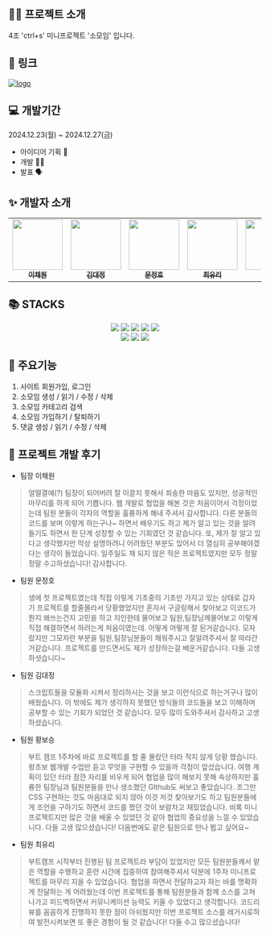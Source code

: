## 👨‍🏫 프로젝트 소개
4조 'ctrl+s' 미니프로젝트 '소모임' 입니다.

## 🔗 링크
[![logo](https://github.com/user-attachments/assets/ba97c31c-9201-47b0-a4c7-57a0ed550e47)](https://daylikezero.github.io/ctrls_miniproject/)

## 💻 개발기간
2024.12.23(월) ~ 2024.12.27(금)
  * 아이디어 기획 🤔
  * 개발 🧑‍💻
  * 발표 🗣️

## ✨ 개발자 소개
<div align=center> 
<table>
  <tbody>
    <tr>
      <td align="center"><a href="https://github.com/3uomlkh"><img src="https://github.com/user-attachments/assets/18921bb4-6b10-4591-81f1-db165edbdcde" width="100px;" alt=""/><br /><sub><b> 이채원 </b></sub></a><br /></td>
      <td align="center"><a href="https://github.com/Doritos38"><img src="https://github.com/user-attachments/assets/e5e15b3d-33e6-4d16-a264-7510cdfb299d" width="100px;" alt=""/><br /><sub><b> 김대정 </b></sub></a><br /></td>
      <td align="center"><a href="https://github.com/ansdudn2"><img src="https://github.com/user-attachments/assets/27f2fd37-d5e0-449c-9d2d-e95696d17020" width="100px;" alt=""/><br /><sub><b> 문정호 </b></sub></a><br /></td>
      <td align="center"><a href="https://github.com/daylikezero"><img src="https://github.com/user-attachments/assets/e3d0f516-513c-49dc-9c24-ee36dcd44f35" width="100px;" alt=""/><br /><sub><b> 최유리 </b></sub></a><br /></td>
      <td align="center"><a href="https://github.com/emily101304"><img src="https://github.com/user-attachments/assets/e895f5b5-0ebb-473f-8892-69aed49a0620" width="100px;" alt=""/><br /><sub><b> 황보승 </b></sub></a><br /></td>
    </tr>
  </tbody>
</table>
</div>

## 📚 STACKS
<div align=center> 
  <img src="https://img.shields.io/badge/html5-E34F26?style=for-the-badge&logo=html5&logoColor=white"> 
  <img src="https://img.shields.io/badge/css-1572B6?style=for-the-badge&logo=css3&logoColor=white"> 
  <img src="https://img.shields.io/badge/javascript-F7DF1E?style=for-the-badge&logo=javascript&logoColor=black"> 
  <img src="https://img.shields.io/badge/jquery-0769AD?style=for-the-badge&logo=jquery&logoColor=white">
  <img src="https://img.shields.io/badge/firebase-FFCA28?style=for-the-badge&logo=firebase&logoColor=white">
  <br>
  <img src="https://img.shields.io/badge/bootstrap-7952B3?style=for-the-badge&logo=bootstrap&logoColor=white">
  <img src="https://img.shields.io/badge/github-181717?style=for-the-badge&logo=github&logoColor=white">
  <img src="https://img.shields.io/badge/git-F05032?style=for-the-badge&logo=git&logoColor=white">
</div>

## 📌 주요기능
1. 사이트 회원가입, 로그인
2. 소모임 생성 / 읽기 / 수정 / 삭제
3. 소모임 카테고리 검색
4. 소모임 가입하기 / 탈퇴하기
5. 댓글 생성 / 읽기 / 수정 / 삭제

## 💬 프로젝트 개발 후기
* 팀장 이채원
> 얼떨결에(?) 팀장이 되어버려 잘 이끌지 못해서 죄송한 마음도 있지만, 성공적인 마무리를 하게 되어 기쁩니다. 
웹 개발로 협업을 해본 것은 처음이어서 걱정이었는데 팀원 분들이 각자의 역할을 훌륭하게 해내 주셔서 감사합니다. 
다른 분들의 코드를 보며 이렇게 하는구나~ 하면서 배우기도 하고 제가 알고 있는 것을 알려들기도 하면서 한 단계 성장할 수 있는 기회였던 것 같습니다. 
또, 제가 잘 알고 있다고 생각했지만 막상 설명하려니 어려웠던 부분도 있어서 더 열심히 공부해야겠다는 생각이 들었습니다. 
일주일도 채 되지 않은 작은 프로젝트였지만 모두 정말정말 수고하셨습니다! 감사합니다.

* 팀원 문정호
> 생에 첫 프로젝트였는데 직접 이렇게 기초중의 기초만 가지고 있는 상태로 갑자기 프로젝트를 할줄몰라서 당황했었지만
혼자서 구글링해서 찾아보고 이코드가 뭔지 왜쓰는건지 고민을 하고 지인한테 물어보고 팀원,팀장님께물어보고 이렇게 직접 해결하면서
하려는게 처음이였는데. 어떻게 어떻게 잘 된거같습니다. 모자랐지만 그모자란 부분을 팀원,팀장님분들이 채워주시고 잘알려주셔서
잘 따라간거같습니다. 프로젝트를 만드면서도 제가 성장하는걸 배운거같습니다. 다들 고생하셧습니다~

* 팀원 김대정
> 스크립트들을 모듈화 시켜서 정리하시는 것을 보고 이런식으로 하는거구나 많이 배웠습니다. 이 밖에도 제가 생각하지
못했던 방식들의 코드들을 보고 이해하며 공부할 수 있는 기회가 되었던 것 같습니다. 모두 많이 도와주셔서 감사하고 고생하셨습니다.

* 팀원 황보승
> 부트 캠프 1주차에 바로 프로젝트를 할 줄 몰랐던 터라 적지 않게 당황 했습니다. 왕초보 웹개발 수업만 듣고 무엇을 구현할 
수 있을까 걱정이 앞섰습니다. 여행 계획이 있던 터라 잠깐 자리를 비우게 되어 협업을 많이 해보지 못해 속상하지만 훌륭한 팀장님과 팀원분들을
만나 생소했던 GIthub도 써보고 좋았습니다. 조그만 CSS 구현하는 것도 마음대로 되지 않아 이것 저것 찾아보기도 하고 팀원분들에게 조언을
구하기도 하면서 코드를 짰던 것이 보람차고 재밌었습니다. 비록 미니 프로젝트지만 많은 것을 배울 수 있었던 것 같아 협업의 중요성을 
느낄 수 있었습니다. 다들 고생 많으셨습니다! 다음번에도 같은 팀원으로 만나 뵙고 싶어요~

* 팀원 최유리
> 부트캠프 시작부터 진행된 팀 프로젝트라 부담이 있었지만 모든 팀원분들께서 맡은 역할을 수행하고 훈련 시간에 집중하여 참여해주셔서 덕분에
1주차 미니프로젝트를 마무리 지을 수 있었습니다. 협업을 하면서 전달하고자 하는 바를 명확하게 전달하는 게 어려웠는데 이번 프로젝트를 통해 팀원분들과
함께 소스를 고쳐나가고 피드백하면서 커뮤니케이션 능력도 키울 수 있었다고 생각합니다. 코드리뷰를 꼼꼼하게 진행하지 못한 점이 아쉬웠지만 
이번 프로젝트 소스를 레거시로하여 발전시켜보면 또 좋은 경험이 될 것 같습니다! 다들 수고 많으셨습니다!
